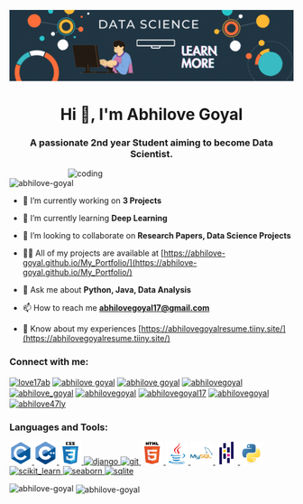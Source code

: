 ![logo](https://github.com/Abhilove-Goyal/Abhilove-Goyal/blob/main/github_banner.gif)
<h1 align="center">Hi 👋, I'm Abhilove Goyal</h1>
<h3 align="center">A passionate 2nd year Student aiming to become Data Scientist.</h3>

<img align="right" alt ="coding" width="400" src="https://gifdb.com/images/high/animated-man-computer-coding-nae6mec378lsg1i3.gif">

<p align="left"> <img src="https://komarev.com/ghpvc/?username=abhilove-goyal&label=Profile%20views&color=0e75b6&style=flat" alt="abhilove-goyal" /> </p>

- 🔭 I’m currently working on **3 Projects**

- 🌱 I’m currently learning **Deep Learning**

- 👯 I’m looking to collaborate on **Research Papers, Data Science Projects**

- 👨‍💻 All of my projects are available at [https://abhilove-goyal.github.io/My_Portfolio/](https://abhilove-goyal.github.io/My_Portfolio/)

- 💬 Ask me about **Python, Java, Data Analysis**

- 📫 How to reach me **abhilovegoyal17@gmail.com**

- 📄 Know about my experiences [https://abhilovegoyalresume.tiiny.site/](https://abhilovegoyalresume.tiiny.site/)

<h3 align="left">Connect with me:</h3>
<p align="left">
<a href="https://twitter.com/love17ab" target="blank"><img align="center" src="https://raw.githubusercontent.com/rahuldkjain/github-profile-readme-generator/master/src/images/icons/Social/twitter.svg" alt="love17ab" height="30" width="40" /></a>
<a href="https://linkedin.com/in/abhilove goyal" target="blank"><img align="center" src="https://raw.githubusercontent.com/rahuldkjain/github-profile-readme-generator/master/src/images/icons/Social/linked-in-alt.svg" alt="abhilove goyal" height="30" width="40" /></a>
<a href="https://stackoverflow.com/users/abhilove goyal" target="blank"><img align="center" src="https://raw.githubusercontent.com/rahuldkjain/github-profile-readme-generator/master/src/images/icons/Social/stack-overflow.svg" alt="abhilove goyal" height="30" width="40" /></a>
<a href="https://kaggle.com/abhilovegoyal" target="blank"><img align="center" src="https://raw.githubusercontent.com/rahuldkjain/github-profile-readme-generator/master/src/images/icons/Social/kaggle.svg" alt="abhilovegoyal" height="30" width="40" /></a>
<a href="https://instagram.com/abhilove_goyal" target="blank"><img align="center" src="https://raw.githubusercontent.com/rahuldkjain/github-profile-readme-generator/master/src/images/icons/Social/instagram.svg" alt="abhilove_goyal" height="30" width="40" /></a>
<a href="https://www.codechef.com/users/abhilovegoyal" target="blank"><img align="center" src="https://cdn.jsdelivr.net/npm/simple-icons@3.1.0/icons/codechef.svg" alt="abhilovegoyal" height="30" width="40" /></a>
<a href="https://www.hackerrank.com/abhilovegoyal17" target="blank"><img align="center" src="https://raw.githubusercontent.com/rahuldkjain/github-profile-readme-generator/master/src/images/icons/Social/hackerrank.svg" alt="abhilovegoyal17" height="30" width="40" /></a>
<a href="https://www.leetcode.com/abhilovegoyal" target="blank"><img align="center" src="https://raw.githubusercontent.com/rahuldkjain/github-profile-readme-generator/master/src/images/icons/Social/leet-code.svg" alt="abhilovegoyal" height="30" width="40" /></a>
<a href="https://auth.geeksforgeeks.org/user/abhilove47ly" target="blank"><img align="center" src="https://raw.githubusercontent.com/rahuldkjain/github-profile-readme-generator/master/src/images/icons/Social/geeks-for-geeks.svg" alt="abhilove47ly" height="30" width="40" /></a>
</p>

<h3 align="left">Languages and Tools:</h3>
<p align="left"> <a href="https://www.cprogramming.com/" target="_blank" rel="noreferrer"> <img src="https://raw.githubusercontent.com/devicons/devicon/master/icons/c/c-original.svg" alt="c" width="40" height="40"/> </a> <a href="https://www.w3schools.com/cpp/" target="_blank" rel="noreferrer"> <img src="https://raw.githubusercontent.com/devicons/devicon/master/icons/cplusplus/cplusplus-original.svg" alt="cplusplus" width="40" height="40"/> </a> <a href="https://www.w3schools.com/css/" target="_blank" rel="noreferrer"> <img src="https://raw.githubusercontent.com/devicons/devicon/master/icons/css3/css3-original-wordmark.svg" alt="css3" width="40" height="40"/> </a> <a href="https://www.djangoproject.com/" target="_blank" rel="noreferrer"> <img src="https://cdn.worldvectorlogo.com/logos/django.svg" alt="django" width="40" height="40"/> </a> <a href="https://git-scm.com/" target="_blank" rel="noreferrer"> <img src="https://www.vectorlogo.zone/logos/git-scm/git-scm-icon.svg" alt="git" width="40" height="40"/> </a> <a href="https://www.w3.org/html/" target="_blank" rel="noreferrer"> <img src="https://raw.githubusercontent.com/devicons/devicon/master/icons/html5/html5-original-wordmark.svg" alt="html5" width="40" height="40"/> </a> <a href="https://www.java.com" target="_blank" rel="noreferrer"> <img src="https://raw.githubusercontent.com/devicons/devicon/master/icons/java/java-original.svg" alt="java" width="40" height="40"/> </a> <a href="https://www.mysql.com/" target="_blank" rel="noreferrer"> <img src="https://raw.githubusercontent.com/devicons/devicon/master/icons/mysql/mysql-original-wordmark.svg" alt="mysql" width="40" height="40"/> </a> <a href="https://pandas.pydata.org/" target="_blank" rel="noreferrer"> <img src="https://raw.githubusercontent.com/devicons/devicon/2ae2a900d2f041da66e950e4d48052658d850630/icons/pandas/pandas-original.svg" alt="pandas" width="40" height="40"/> </a> <a href="https://www.python.org" target="_blank" rel="noreferrer"> <img src="https://raw.githubusercontent.com/devicons/devicon/master/icons/python/python-original.svg" alt="python" width="40" height="40"/> </a> <a href="https://scikit-learn.org/" target="_blank" rel="noreferrer"> <img src="https://upload.wikimedia.org/wikipedia/commons/0/05/Scikit_learn_logo_small.svg" alt="scikit_learn" width="40" height="40"/> </a> <a href="https://seaborn.pydata.org/" target="_blank" rel="noreferrer"> <img src="https://seaborn.pydata.org/_images/logo-mark-lightbg.svg" alt="seaborn" width="40" height="40"/> </a> <a href="https://www.sqlite.org/" target="_blank" rel="noreferrer"> <img src="https://www.vectorlogo.zone/logos/sqlite/sqlite-icon.svg" alt="sqlite" width="40" height="40"/> </a> </p>

<p><img align="left" src="https://github-readme-stats.vercel.app/api/top-langs?username=abhilove-goyal&show_icons=true&locale=en&layout=compact" alt="abhilove-goyal" /></p>

<p>&nbsp;<img align="center" src="https://github-readme-stats.vercel.app/api?username=abhilove-goyal&show_icons=true&locale=en" alt="abhilove-goyal" /></p>
